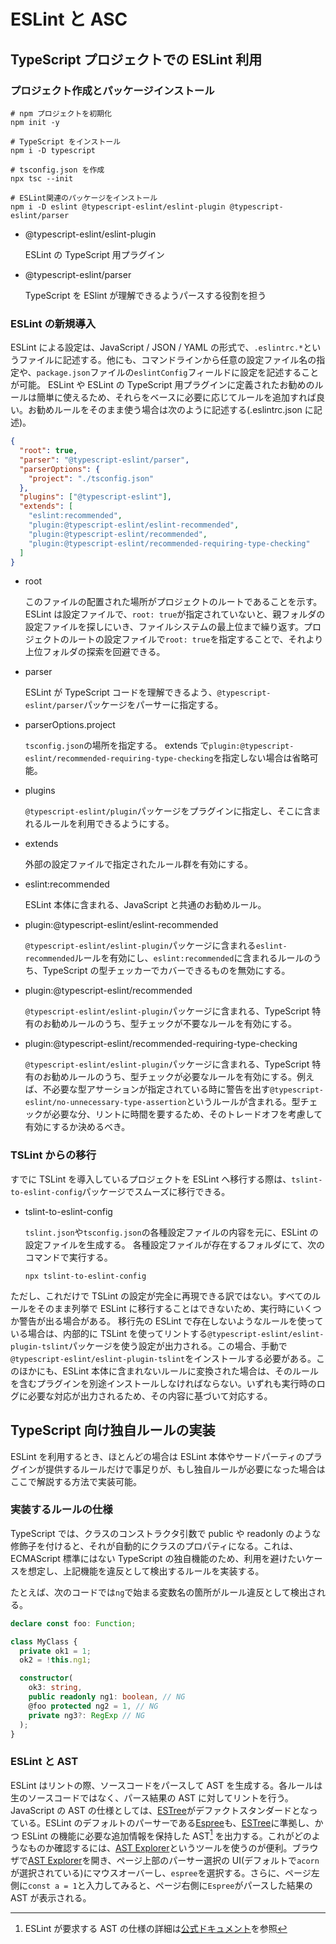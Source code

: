 # ESLint と ASC

## TypeScript プロジェクトでの ESLint 利用

### プロジェクト作成とパッケージインストール

```shell
# npm プロジェクトを初期化
npm init -y

# TypeScript をインストール
npm i -D typescript

# tsconfig.json を作成
npx tsc --init

# ESLint関連のパッケージをインストール
npm i -D eslint @typescript-eslint/eslint-plugin @typescript-eslint/parser
```

- @typescript-eslint/eslint-plugin

  ESLint の TypeScript 用プラグイン

- @typescript-eslint/parser

  TypeScript を ESlint が理解できるようパースする役割を担う

### ESLint の新規導入

ESLint による設定は、JavaScript / JSON / YAML の形式で、`.eslintrc.*`というファイルに記述する。他にも、コマンドラインから任意の設定ファイル名の指定や、`package.json`ファイルの`eslintConfig`フィールドに設定を記述することが可能。
ESLint や ESLint の TypeScript 用プラグインに定義されたお勧めのルールは簡単に使えるため、それらをベースに必要に応じてルールを追加すれば良い。お勧めルールをそのまま使う場合は次のように記述する(.eslintrc.json に記述)。

```json
{
  "root": true,
  "parser": "@typescript-eslint/parser",
  "parserOptions": {
    "project": "./tsconfig.json"
  },
  "plugins": ["@typescript-eslint"],
  "extends": [
    "eslint:recommended",
    "plugin:@typescript-eslint/eslint-recommended",
    "plugin:@typescript-eslint/recommended",
    "plugin:@typescript-eslint/recommended-requiring-type-checking"
  ]
}
```

- root

  このファイルの配置された場所がプロジェクトのルートであることを示す。
  ESLint は設定ファイルで、`root: true`が指定されていないと、親フォルダの設定ファイルを探しにいき、ファイルシステムの最上位まで繰り返す。プロジェクトのルートの設定ファイルで`root: true`を指定することで、それより上位フォルダの探索を回避できる。

- parser

  ESLint が TypeScript コードを理解できるよう、`@typescript-eslint/parser`パッケージをパーサーに指定する。

- parserOptions.project

  `tsconfig.json`の場所を指定する。
  extends で`plugin:@typescript-eslint/recommended-requiring-type-checking`を指定しない場合は省略可能。

- plugins

  `@typescript-eslint/plugin`パッケージをプラグインに指定し、そこに含まれるルールを利用できるようにする。

- extends

  外部の設定ファイルで指定されたルール群を有効にする。

- eslint:recommended

  ESLint 本体に含まれる、JavaScript と共通のお勧めルール。

- plugin:@typescript-eslint/eslint-recommended

  `@typescript-eslint/eslint-plugin`パッケージに含まれる`eslint-recommended`ルールを有効にし、`eslint:recommended`に含まれるルールのうち、TypeScript の型チェッカーでカバーできるものを無効にする。

- plugin:@typescript-eslint/recommended

  `@typescript-eslint/eslint-plugin`パッケージに含まれる、TypeScript 特有のお勧めルールのうち、型チェックが不要なルールを有効にする。

- plugin:@typescript-eslint/recommended-requiring-type-checking

  `@typescript-eslint/eslint-plugin`パッケージに含まれる、TypeScript 特有のお勧めルールのうち、型チェックが必要なルールを有効にする。例えば、不必要な型アサーションが指定されている時に警告を出す`@typescript-eslint/no-unnecessary-type-assertion`というルールが含まれる。型チェックが必要な分、リントに時間を要するため、そのトレードオフを考慮して有効にするか決めるべき。

### TSLint からの移行

すでに TSLint を導入しているプロジェクトを ESLint へ移行する際は、`tslint-to-eslint-config`パッケージでスムーズに移行できる。

- tslint-to-eslint-config

  `tslint.json`や`tsconfig.json`の各種設定ファイルの内容を元に、ESLint の設定ファイルを生成する。
  各種設定ファイルが存在するフォルダにて、次のコマンドで実行する。

  ```shell
  npx tslint-to-eslint-config
  ```

ただし、これだけで TSLint の設定が完全に再現できる訳ではない。すべてのルールをそのまま列挙で ESLint に移行することはできないため、実行時にいくつか警告が出る場合がある。
移行先の ESLint で存在しないようなルールを使っている場合は、内部的に TSLint を使ってリントする`@typescript-eslint/eslint-plugin-tslint`パッケージを使う設定が出力される。この場合、手動で`@typescript-eslint/eslint-plugin-tslint`をインストールする必要がある。このほかにも、ESLint 本体に含まれないルールに変換された場合は、そのルールを含むプラグインを別途インストールしなければならない。いずれも実行時のログに必要な対応が出力されるため、その内容に基づいて対応する。

## TypeScript 向け独自ルールの実装

ESLint を利用するとき、ほとんどの場合は ESLint 本体やサードパーティのプラグインが提供するルールだけで事足りが、もし独自ルールが必要になった場合はここで解説する方法で実装可能。

### 実装するルールの仕様

TypeScript では、クラスのコンストラクタ引数で public や readonly のような修飾子を付けると、それが自動的にクラスのプロパティになる。これは、ECMAScript 標準にはない TypeScript の独自機能のため、利用を避けたいケースを想定し、上記機能を違反として検出するルールを実装する。

たとえば、次のコードでは`ng`で始まる変数名の箇所がルール違反として検出される。

```ts
declare const foo: Function;

class MyClass {
  private ok1 = 1;
  ok2 = !this.ng1;

  constructor(
    ok3: string,
    public readonly ng1: boolean, // NG
    @foo protected ng2 = 1, // NG
    private ng3?: RegExp // NG
  );
}
```

### ESLint と AST

ESLint はリントの際、ソースコードをパースして AST を生成する。各ルールは生のソースコードではなく、パース結果の AST に対してリントを行う。
JavaScript の AST の仕様としては、[ESTree][link-estree]がデファクトスタンダードとなっている。ESLint のデフォルトのパーサーである[Espree](https://github.com/eslint/espree)も、[ESTree][link-estree]に準拠し、かつ ESLint の機能に必要な追加情報を保持した AST[^1] を出力する。これがどのようなものか確認するには、[AST Explorer][link-ast-exp]というツールを使うのが便利。ブラウザで[AST Explorer][link-ast-exp]を開き、ページ上部のパーサー選択の UI(デフォルトで`acorn`が選択されている)にマウスオーバーし、`espree`を選択する。さらに、ページ左側に`const a = 1`と入力してみると、ページ右側に`Espree`がパースした結果の AST が表示される。

[^1]: ESLint が要求する AST の仕様の詳細は[公式ドキュメント](https://eslint.org/docs/developer-guide/working-with-custom-parsers#the-ast-specification)を参照

[link-estree]: https://github.com/estree/estree
[link-ast-exp]: https://astexplorer.net/
